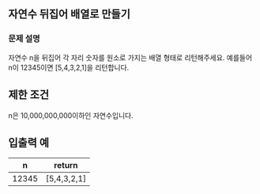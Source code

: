 ## 자연수 뒤집어 배열로 만들기

### 문제 설명
자연수 n을 뒤집어 각 자리 숫자를 원소로 가지는 배열 형태로 리턴해주세요. 예를들어 n이 12345이면 [5,4,3,2,1]을 리턴합니다.

## 제한 조건
n은 10,000,000,000이하인 자연수입니다.

## 입출력 예
| n | 	return |
|-|-|
| 12345 |	[5,4,3,2,1]|
